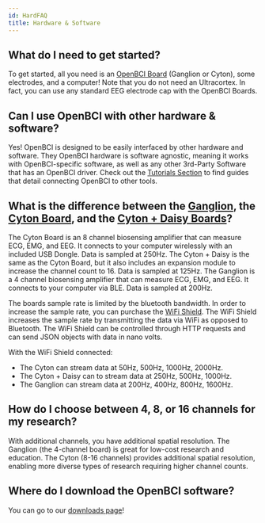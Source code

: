 ```yaml
---
id: HardFAQ
title: Hardware & Software
---
```


## What do I need to get started?

To get started, all you need is an [OpenBCI Board](http://shop.openbci.com/collections/frontpage/boards) (Ganglion or Cyton), some electrodes, and a computer! Note that you do not need an Ultracortex. In fact, you can use any standard EEG electrode cap with the OpenBCI Boards.

## Can I use OpenBCI with other hardware & software?

Yes! OpenBCI is designed to be easily interfaced by other hardware and software. They OpenBCI hardware is software agnostic, meaning it works with OpenBCI-specific software, as well as any other 3rd-Party Software that has an OpenBCI driver. Check out the [Tutorials Section](01GettingStarted/00-GettingStartedLanding.md) to find guides that detail connecting OpenBCI to other tools.

## What is the difference between the [Ganglion](03Ganglion/01-GanglionBoard.md), the [Cyton Board](02Cyton/01-CytonBoard.md), and the [Cyton + Daisy Boards](01GettingStarted/01-Boards/011-Daisy_Getting_Started_Guide.md)?

The Cyton Board is an 8 channel biosensing amplifier that can measure ECG, EMG, and EEG. It connects to your computer wirelessly with an included USB Dongle. Data is sampled at 250Hz. The Cyton + Daisy is the same as the Cyton Board, but it also includes an expansion module to increase the channel count to 16. Data is sampled at 125Hz. The Ganglion is a 4 channel biosensing amplifier that can measure ECG, EMG, and EEG. It connects to your computer via BLE. Data is sampled at 200Hz.

The boards sample rate is limited by the bluetooth bandwidth. In order to increase the sample rate, you can purchase the [WiFi Shield](https://shop.openbci.com/collections/frontpage/products/wifi-shield?variant=44534009550). The WiFi Shield increases the sample rate by transmitting the data via WiFi as opposed to Bluetooth. The WiFi Shield can be controlled through HTTP requests and can send JSON objects with data in nano volts.

With the WiFi Shield connected:

* The Cyton can stream data at 50Hz, 500Hz, 1000Hz, 2000Hz.
* The Cyton + Daisy can to stream data at 250Hz, 500Hz, 1000Hz.
* The Ganglion can stream data at 200Hz, 400Hz, 800Hz, 1600Hz.

## How do I choose between 4, 8, or 16 channels for my research?

With additional channels, you have additional spatial resolution. The Ganglion (the 4-channel board) is great for low-cost research and education. The Cyton (8-16 channels) provides additional spatial resolution, enabling more diverse types of research requiring higher channel counts.

## Where do I download the OpenBCI software?

You can go to our [downloads page](http://openbci.com/donation)!

